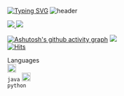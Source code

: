 [![Typing SVG](https://readme-typing-svg.herokuapp.com/?color=f0f6fc&lines=Hello,+i'm+Hashtae9&font=Redressed&size=40)](https://git.io/typing-svg)
![header](https://capsule-render.vercel.app/api?type=waving&color=gradient&height=120&animation=fadeIn&section=footer&text=🇰🇷&fontAlign=70)

<a href="s">
  <img src="https://github-readme-stats.vercel.app/api/top-langs/?username=Hashtae9&layout=compact&hide=javascript,html&theme=tokyonight" />
</a>
<a href="s">
  <img src="https://github-readme-stats.vercel.app/api?username=Hashtae9&count_private=true&theme=tokyonight&show_icons=true"/>
</a>

[![Ashutosh's github activity graph](https://github-readme-activity-graph.cyclic.app/graph?username=Hashtae9&theme=nord)](https://github.com/ashutosh00710/github-readme-activity-graph)
![](https://github-profile-summary-cards.vercel.app/api/cards/profile-details?username=Hashtae9&theme=nord_dark)
<br>
[![Hits](https://hits.seeyoufarm.com/api/count/incr/badge.svg?url=https://github.com/Hashtae9&count_bg=%232AB4E5D6&title_bg=%23555555&icon=&icon_color=%23E7E7E7&title=views&edge_flat=false)](https://hits.seeyoufarm.com)

Languages
<br>
<code><img alt = "java" height="20" src="https://icons8.kr/icon/2572/%EC%9E%90%EB%B0%94-%EC%BB%A4%ED%94%BC-%EC%BB%B5-%EB%A1%9C%EA%B3%A0"> java</code>
<code><img alt = "python" height="20" src="[https://icons8.kr/icon/l75OEUJkPAk4/%ED%8C%8C%EC%9D%B4%EC%8D%AC](https://icons8.kr/icon/l75OEUJkPAk4/%ED%8C%8C%EC%9D%B4%EC%8D%AC)"> python</code>


<!--
**Hashtae9/Hashtae9** is a ✨ _special_ ✨ repository because its `README.md` (this file) appears on your GitHub profile.

Here are some ideas to get you started:

- 🔭 I’m currently working on ...
- 🌱 I’m currently learning ...
- 👯 I’m looking to collaborate on ...
- 🤔 I’m looking for help with ...
- 💬 Ask me about ...
- 📫 How to reach me: ...
- 😄 Pronouns: ...
- ⚡ Fun fact: ...
-->
